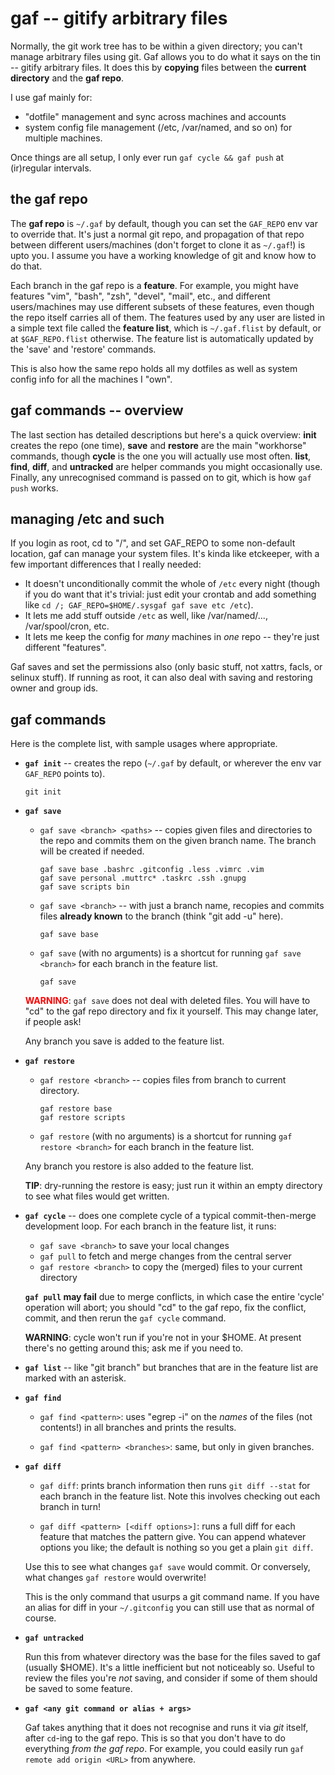 # gaf -- gitify arbitrary files

Normally, the git work tree has to be within a given directory; you can't
manage arbitrary files using git.  Gaf allows you to do what it says on the
tin -- gitify arbitrary files.  It does this by **copying** files between the
**current directory** and the **gaf repo**.

I use gaf mainly for:

*   "dotfile" management and sync across machines and accounts
*   system config file management (/etc, /var/named, and so on) for multiple
    machines.

Once things are all setup, I only ever run `gaf cycle && gaf push` at
(ir)regular intervals.

## the gaf repo

The **gaf repo** is `~/.gaf` by default, though you can set the `GAF_REPO` env
var to override that.  It's just a normal git repo, and propagation of that
repo between different users/machines (don't forget to clone it as `~/.gaf`!)
is upto you.  I assume you have a working knowledge of git and know how to do
that.

Each branch in the gaf repo is a **feature**.  For example, you might have
features "vim", "bash", "zsh", "devel", "mail", etc., and different
users/machines may use different subsets of these features, even though the
repo itself carries all of them.  The features used by any user are listed in
a simple text file called the **feature list**, which is `~/.gaf.flist` by
default, or at `$GAF_REPO.flist` otherwise.  The feature list is automatically
updated by the 'save' and 'restore' commands.

This is also how the same repo holds all my dotfiles as well as system config
info for all the machines I "own".

## gaf commands -- overview

The last section has detailed descriptions but here's a quick overview:
**init** creates the repo (one time), **save** and **restore** are the main
"workhorse" commands, though **cycle** is the one you will actually use most
often.  **list**, **find**, **diff**, and **untracked** are helper commands
you might occasionally use.  Finally, any unrecognised command is passed on to
git, which is how `gaf push` works.

## managing /etc and such

If you login as root, cd to "/", and set GAF\_REPO to some non-default
location, gaf can manage your system files.  It's kinda like etckeeper, with a
few important differences that I really needed:

*   It doesn't unconditionally commit the whole of `/etc` every night (though
    if you do want that it's trivial: just edit your crontab and add something
    like `cd /; GAF_REPO=$HOME/.sysgaf gaf save etc /etc`).
*   It lets me add stuff outside `/etc` as well, like /var/named/...,
    /var/spool/cron, etc.
*   It lets me keep the config for *many* machines in *one* repo -- they're
    just different "features".

Gaf saves and set the permissions also (only basic stuff, not xattrs, facls,
or selinux stuff).  If running as root, it can also deal with saving and
restoring owner and group ids.

## gaf commands

Here is the complete list, with sample usages where appropriate.

*   **`gaf init`** -- creates the repo (`~/.gaf` by default, or wherever the
    env var `GAF_REPO` points to).

        git init

*   **`gaf save`**

    *   `gaf save <branch> <paths>` -- copies given files and directories to
        the repo and commits them on the given branch name.  The branch will
        be created if needed.

            gaf save base .bashrc .gitconfig .less .vimrc .vim
            gaf save personal .muttrc* .taskrc .ssh .gnupg
            gaf save scripts bin

    *   `gaf save <branch>` -- with just a branch name, recopies and
        commits files **already known** to the branch (think "git add -u"
        here).

            gaf save base

    *   `gaf save` (with no arguments) is a shortcut for running `gaf save
        <branch>` for each branch in the feature list.

            gaf save

    <font color="red">**WARNING**</font>: `gaf save` does not deal with
    deleted files.  You will have to "cd" to the gaf repo directory and fix it
    yourself.  This may change later, if people ask!

    Any branch you save is added to the feature list.

*   **`gaf restore`**

    *   `gaf restore <branch>` -- copies files from branch to current
        directory.

            gaf restore base
            gaf restore scripts

    *   `gaf restore` (with no arguments) is a shortcut for running `gaf
        restore <branch>` for each branch in the feature list.

    Any branch you restore is also added to the feature list.

    **TIP**: dry-running the restore is easy; just run it within an empty
    directory to see what files would get written.

*   **`gaf cycle`** -- does one complete cycle of a typical commit-then-merge
    development loop.  For each branch in the feature list, it runs:

    *   `gaf save <branch>` to save your local changes
    *   `gaf pull` to fetch and merge changes from the central server
    *   `gaf restore <branch>` to copy the (merged) files to your current
        directory

    **`gaf pull` may fail** due to merge conflicts, in which case the entire
    'cycle' operation will abort; you should "cd" to the gaf repo, fix the
    conflict, commit, and then rerun the `gaf cycle` command.

    **WARNING**: cycle won't run if you're not in your $HOME.  At present
    there's no getting around this; ask me if you need to.

*   **`gaf list`** -- like "git branch" but branches that are in the feature
    list are marked with an asterisk.

*   **`gaf find`**

    *   `gaf find <pattern>`: uses "egrep -i" on the *names* of the files
        (not contents!) in all branches and prints the results.

    *   `gaf find <pattern> <branches>`: same, but only in given branches.

*   **`gaf diff`**

    *   `gaf diff`: prints branch information then runs `git diff --stat`
        for each branch in the feature list.  Note this involves checking out
        each branch in turn!

    *   `gaf diff <pattern> [<diff options>]`: runs a full diff for each
        feature that matches the pattern give.  You can append whatever
        options you like; the default is nothing so you get a plain `git
        diff`.

    Use this to see what changes `gaf save` would commit.  Or conversely, what
    changes `gaf restore` would overwrite!

    This is the only command that usurps a git command name.  If you have an
    alias for diff in your `~/.gitconfig` you can still use that as normal of
    course.

*   **`gaf untracked`**

    Run this from whatever directory was the base for the files saved to gaf
    (usually $HOME).  It's a little inefficient but not noticeably so.  Useful
    to review the files you're *not* saving, and consider if some of them
    should be saved to some feature.

*   **`gaf <any git command or alias + args>`** 

    Gaf takes anything that it does not recognise and runs it via *git*
    itself, after `cd`-ing to the gaf repo.  This is so that you don't have to
    do everything *from the gaf repo*.  For example, you could easily run
    `gaf remote add origin <URL>` from anywhere.
